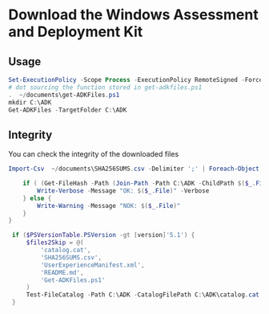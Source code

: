 Download the Windows Assessment and Deployment Kit
==================================================

Usage
-----

```powershell
Set-ExecutionPolicy -Scope Process -ExecutionPolicy RemoteSigned -Force
# dot sourcing the function stored in get-adkfiles.ps1
.  ~/documents\get-ADKFiles.ps1
mkdir C:\ADK
Get-ADKFiles -TargetFolder C:\ADK
```

Integrity
---------

You can check the integrity of the downloaded files

```powershell
Import-Csv  ~/documents\SHA256SUMS.csv -Delimiter ';' | Foreach-Object {

    if ( (Get-FileHash -Path (Join-Path -Path C:\ADK -ChildPath $($_.File))).Hash -eq $_.Hash) {
        Write-Verbose -Message "OK: $($_.File)" -Verbose
    } else {
        Write-Warning -Message "NOK: $($_.File)"
    }
}
```

```powershell
 if ($PSVersionTable.PSVersion -gt [version]'5.1') {
     $files2Skip = @(
         'catalog.cat',
         'SHA256SUMS.csv',
         'UserExperienceManifest.xml',
         'README.md',
         'Get-ADKFiles.ps1'
     )
     Test-FileCatalog -Path C:\ADK -CatalogFilePath C:\ADK\catalog.cat -Detailed -FilesToSkip $files2Skip
 }
```
